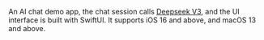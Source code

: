 An AI chat demo app, the chat session calls [Deepseek V3](https://api-docs.deepseek.com/), and the UI interface is built with SwiftUI. It supports iOS 16 and above, and macOS 13 and above.

